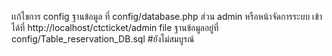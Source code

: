 เเก้ไขการ config ฐานข้อมูล ที่ config/database.php 
ส่วน admin หรือหน้าจัดการระบบ เข้าได้ที่ http://localhost/ctcticket/admin
file ฐานข้อมูลอยู่ที่ config/Table_reservation_DB.sql #ยังไม่สมบูรณ์
